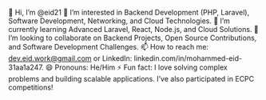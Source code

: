 👋 Hi, I’m @eid21
👀 I’m interested in Backend Development (PHP, Laravel), Software Development, Networking, and Cloud Technologies.
🌱 I’m currently learning Advanced Laravel, React, Node.js, and Cloud Solutions.
💞️ I’m looking to collaborate on Backend Projects, Open Source Contributions, and Software Development Challenges.
📫 How to reach me: dev.eid.work@gmail.com or LinkedIn: linkedin.com/in/mohammed-eid-31aa1a247.
😄 Pronouns: He/Him
⚡ Fun fact: I love solving complex problems and building scalable applications. I’ve also participated in ECPC competitions!
<!---
eid21/eid21 is a ✨ special ✨ repository because its `README.md` (this file) appears on your GitHub profile.
You can click the Preview link to take a look at your changes.
--->
